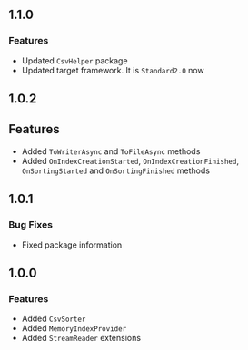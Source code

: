 ## 1.1.0
### Features
- Updated `CsvHelper` package
- Updated target framework. It is `Standard2.0` now

## 1.0.2
## Features
- Added `ToWriterAsync` and `ToFileAsync` methods
- Added `OnIndexCreationStarted`, `OnIndexCreationFinished`, `OnSortingStarted` and `OnSortingFinished` methods

## 1.0.1
### Bug Fixes
- Fixed package information

## 1.0.0
### Features
- Added `CsvSorter`
- Added `MemoryIndexProvider`
- Added `StreamReader` extensions
